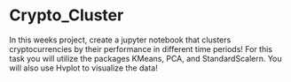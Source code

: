 # Crypto_Cluster
In this weeks project, create a jupyter notebook that clusters cryptocurrencies by their performance in different time periods! 
For this task you will utilize the packages KMeans, PCA, and StandardScalern. You will also use Hvplot to visualize the data!
